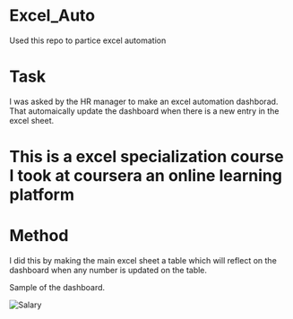 # Excel_Auto
Used this repo to partice excel automation
 # Task
 
I was asked by the HR manager to make an excel automation dashborad. That automaically update the dashboard when there is a new entry in the excel sheet.

# This is a excel specialization course I took at coursera an online learning platform

# Method

I did this by making the main excel sheet a table which will reflect on the dashboard when any number is updated on the table.

Sample of the dashboard.


![Salary](https://user-images.githubusercontent.com/78624637/178256149-fed11a3e-89a3-4621-8247-3e1122c4ac1c.PNG)
